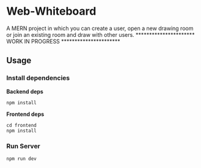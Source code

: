 # Web-Whiteboard

A MERN project in which you can create a user, open a new drawing room or join an existing room and draw with other users.
********************** WORK IN PROGRESS **********************

## Usage

### Install dependencies
 **Backend deps** <br>
  ```
  npm install
  ```

 **Frontend deps** <br>
 ```
cd frontend
npm install
```

### Run Server
```
npm run dev
```
